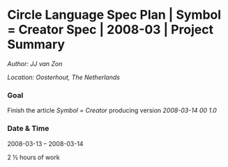 ﻿Circle Language Spec Plan | Symbol = Creator Spec | 2008-03 | Project Summary
=============================================================================

*Author: JJ van Zon*

*Location: Oosterhout, The Netherlands*

### **Goal**
Finish the article *Symbol = Creator* producing version  *2008-03-14 00  1.0*
### **Date & Time**
2008-03-13 – 2008-03-14

2 ½ hours of work

